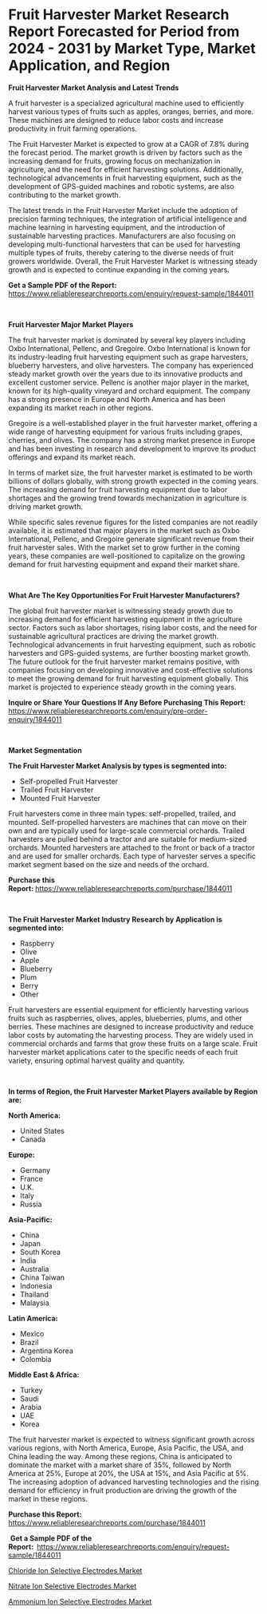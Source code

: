 <p><h1>Fruit Harvester Market Research Report Forecasted for Period from 2024 -  2031 by Market Type, Market Application, and Region</h1></p><p><strong>Fruit Harvester Market Analysis and Latest Trends</strong></p>
<p><p>A fruit harvester is a specialized agricultural machine used to efficiently harvest various types of fruits such as apples, oranges, berries, and more. These machines are designed to reduce labor costs and increase productivity in fruit farming operations.</p><p>The Fruit Harvester Market is expected to grow at a CAGR of 7.8% during the forecast period. The market growth is driven by factors such as the increasing demand for fruits, growing focus on mechanization in agriculture, and the need for efficient harvesting solutions. Additionally, technological advancements in fruit harvesting equipment, such as the development of GPS-guided machines and robotic systems, are also contributing to the market growth.</p><p>The latest trends in the Fruit Harvester Market include the adoption of precision farming techniques, the integration of artificial intelligence and machine learning in harvesting equipment, and the introduction of sustainable harvesting practices. Manufacturers are also focusing on developing multi-functional harvesters that can be used for harvesting multiple types of fruits, thereby catering to the diverse needs of fruit growers worldwide. Overall, the Fruit Harvester Market is witnessing steady growth and is expected to continue expanding in the coming years.</p></p>
<p><strong>Get a Sample PDF of the Report:&nbsp;</strong> <a href="https://www.reliableresearchreports.com/enquiry/request-sample/1844011">https://www.reliableresearchreports.com/enquiry/request-sample/1844011</a></p>
<p>&nbsp;</p>
<p><strong>Fruit Harvester Major Market Players</strong></p>
<p><p>The fruit harvester market is dominated by several key players including Oxbo International, Pellenc, and Gregoire. Oxbo International is known for its industry-leading fruit harvesting equipment such as grape harvesters, blueberry harvesters, and olive harvesters. The company has experienced steady market growth over the years due to its innovative products and excellent customer service. Pellenc is another major player in the market, known for its high-quality vineyard and orchard equipment. The company has a strong presence in Europe and North America and has been expanding its market reach in other regions.</p><p>Gregoire is a well-established player in the fruit harvester market, offering a wide range of harvesting equipment for various fruits including grapes, cherries, and olives. The company has a strong market presence in Europe and has been investing in research and development to improve its product offerings and expand its market reach.</p><p>In terms of market size, the fruit harvester market is estimated to be worth billions of dollars globally, with strong growth expected in the coming years. The increasing demand for fruit harvesting equipment due to labor shortages and the growing trend towards mechanization in agriculture is driving market growth.</p><p>While specific sales revenue figures for the listed companies are not readily available, it is estimated that major players in the market such as Oxbo International, Pellenc, and Gregoire generate significant revenue from their fruit harvester sales. With the market set to grow further in the coming years, these companies are well-positioned to capitalize on the growing demand for fruit harvesting equipment and expand their market share.</p></p>
<p>&nbsp;</p>
<p><strong>What Are The Key Opportunities For Fruit Harvester Manufacturers?</strong></p>
<p><p>The global fruit harvester market is witnessing steady growth due to increasing demand for efficient harvesting equipment in the agriculture sector. Factors such as labor shortages, rising labor costs, and the need for sustainable agricultural practices are driving the market growth. Technological advancements in fruit harvesting equipment, such as robotic harvesters and GPS-guided systems, are further boosting market growth. The future outlook for the fruit harvester market remains positive, with companies focusing on developing innovative and cost-effective solutions to meet the growing demand for fruit harvesting equipment globally. This market is projected to experience steady growth in the coming years.</p></p>
<p><strong>Inquire or Share Your Questions If Any Before Purchasing This Report:</strong> <a href="https://www.reliableresearchreports.com/enquiry/pre-order-enquiry/1844011">https://www.reliableresearchreports.com/enquiry/pre-order-enquiry/1844011</a></p>
<p>&nbsp;</p>
<p><strong>Market Segmentation</strong></p>
<p><strong>The Fruit Harvester Market Analysis by types is segmented into:</strong></p>
<p><ul><li>Self-propelled Fruit Harvester</li><li>Trailed Fruit Harvester</li><li>Mounted Fruit Harvester</li></ul></p>
<p><p>Fruit harvesters come in three main types: self-propelled, trailed, and mounted. Self-propelled harvesters are machines that can move on their own and are typically used for large-scale commercial orchards. Trailed harvesters are pulled behind a tractor and are suitable for medium-sized orchards. Mounted harvesters are attached to the front or back of a tractor and are used for smaller orchards. Each type of harvester serves a specific market segment based on the size and needs of the orchard.</p></p>
<p><strong>Purchase this Report:&nbsp;</strong><a href="https://www.reliableresearchreports.com/purchase/1844011">https://www.reliableresearchreports.com/purchase/1844011</a></p>
<p>&nbsp;</p>
<p><strong>The Fruit Harvester Market Industry Research by Application is segmented into:</strong></p>
<p><ul><li>Raspberry</li><li>Olive</li><li>Apple</li><li>Blueberry</li><li>Plum</li><li>Berry</li><li>Other</li></ul></p>
<p><p>Fruit harvesters are essential equipment for efficiently harvesting various fruits such as raspberries, olives, apples, blueberries, plums, and other berries. These machines are designed to increase productivity and reduce labor costs by automating the harvesting process. They are widely used in commercial orchards and farms that grow these fruits on a large scale. Fruit harvester market applications cater to the specific needs of each fruit variety, ensuring optimal harvest quality and quantity.</p></p>
<p>&nbsp;</p>
<p><strong>In terms of Region, the Fruit Harvester Market Players available by Region are:</strong></p>
<p>
    <p> <strong> North America: </strong>
        <ul>
            <li>United States</li>
            <li>Canada</li>
        </ul>
        </p> 
    <p> <strong> Europe: </strong>
        <ul>
            <li>Germany</li>
            <li>France</li>
            <li>U.K.</li>
            <li>Italy</li>
            <li>Russia</li>
        </ul>
        </p> 
    <p> <strong> Asia-Pacific: </strong>
        <ul>
            <li>China</li>
            <li>Japan</li>
            <li>South Korea</li>
            <li>India</li>
            <li>Australia</li>
            <li>China Taiwan</li>
            <li>Indonesia</li>
            <li>Thailand</li>
            <li>Malaysia</li>
        </ul>
        </p> 
    <p> <strong> Latin America: </strong>
        <ul>
            <li>Mexico</li>
            <li>Brazil</li>
            <li>Argentina Korea</li>
            <li>Colombia</li>
        </ul>
        </p> 
    <p> <strong> Middle East & Africa: </strong>
        <ul>
            <li>Turkey</li>
            <li>Saudi</li>
            <li>Arabia</li>
            <li>UAE</li>
            <li>Korea</li>
        </ul>
    </p>
    </p>
<p><p>The fruit harvester market is expected to witness significant growth across various regions, with North America, Europe, Asia Pacific, the USA, and China leading the way. Among these regions, China is anticipated to dominate the market with a market share of 35%, followed by North America at 25%, Europe at 20%, the USA at 15%, and Asia Pacific at 5%. The increasing adoption of advanced harvesting technologies and the rising demand for efficiency in fruit production are driving the growth of the market in these regions.</p></p>
<p><strong>Purchase this Report: </strong><a href="https://www.reliableresearchreports.com/purchase/1844011">https://www.reliableresearchreports.com/purchase/1844011</a></p>
<p>&nbsp;<strong>Get a Sample PDF of the Report:&nbsp;&nbsp;</strong><a href="https://www.reliableresearchreports.com/enquiry/request-sample/1844011">https://www.reliableresearchreports.com/enquiry/request-sample/1844011</a></p>
<p><strong></strong></p>
<p><p><a href="https://view.publitas.com/reportprime-1/chloride-ion-selective-electrodes-market-research-report-provides-critical-insights-that-can-help-shape-business-development-and-investment-strategies/">Chloride Ion Selective Electrodes Market</a></p><p><a href="https://view.publitas.com/reportprime-1/insights-into-nitrate-ion-selective-electrodes-market-size-analysing-market-share-trends-and-growth-from-2024-to-2031/">Nitrate Ion Selective Electrodes Market</a></p><p><a href="https://view.publitas.com/reportprime-1/ammonium-ion-selective-electrodes-market-research-report-provides-critical-insights-that-can-help-shape-business-development-and-investment-strategies/">Ammonium Ion Selective Electrodes Market</a></p></p>